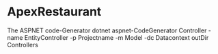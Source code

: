 # ApexRestaurant
The ASPNET code-Generator
dotnet aspnet-CodeGenerator Controller -name EntityController -p Projectname -m Model -dc Datacontext outDir Controllers
